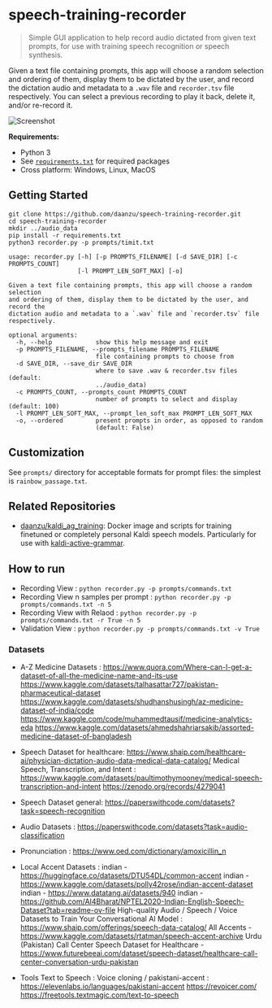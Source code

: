 # speech-training-recorder

> Simple GUI application to help record audio dictated from given text
prompts, for use with training speech recognition or speech synthesis.

Given a text file containing prompts, this app will choose a random selection
and ordering of them, display them to be dictated by the user, and record the
dictation audio and metadata to a `.wav` file and `recorder.tsv` file
respectively. You can select a previous recording to play it back, delete it,
and/or re-record it.

![Screenshot](.github/screenshot.png)

**Requirements:**

* Python 3
* See [`requirements.txt`](requirements.txt) for required packages
* Cross platform: Windows, Linux, MacOS

## Getting Started

```
git clone https://github.com/daanzu/speech-training-recorder.git
cd speech-training-recorder
mkdir ../audio_data
pip install -r requirements.txt
python3 recorder.py -p prompts/timit.txt
```

```
usage: recorder.py [-h] [-p PROMPTS_FILENAME] [-d SAVE_DIR] [-c PROMPTS_COUNT]
                   [-l PROMPT_LEN_SOFT_MAX] [-o]

Given a text file containing prompts, this app will choose a random selection
and ordering of them, display them to be dictated by the user, and record the
dictation audio and metadata to a `.wav` file and `recorder.tsv` file
respectively.

optional arguments:
  -h, --help            show this help message and exit
  -p PROMPTS_FILENAME, --prompts_filename PROMPTS_FILENAME
                        file containing prompts to choose from
  -d SAVE_DIR, --save_dir SAVE_DIR
                        where to save .wav & recorder.tsv files (default:
                        ../audio_data)
  -c PROMPTS_COUNT, --prompts_count PROMPTS_COUNT
                        number of prompts to select and display (default: 100)
  -l PROMPT_LEN_SOFT_MAX, --prompt_len_soft_max PROMPT_LEN_SOFT_MAX
  -o, --ordered         present prompts in order, as opposed to random
                        (default: False)
```

## Customization

See `prompts/` directory for acceptable formats for prompt files: the simplest is `rainbow_passage.txt`.

## Related Repositories

* [daanzu/kaldi_ag_training](https://github.com/daanzu/kaldi_ag_training): Docker image and scripts for training finetuned or completely personal Kaldi speech models. Particularly for use with [kaldi-active-grammar](https://github.com/daanzu/kaldi-active-grammar).


## How to run

  * Recording View : `python recorder.py -p prompts/commands.txt`
  * Recording View n samples per prompt : `python recorder.py -p prompts/commands.txt -n 5`  
  * Recording View with Relaod : `python recorder.py -p prompts/commands.txt -r True -n 5`
  * Validation View : `python recorder.py -p prompts/commands.txt -v True`


### Datasets
  * A-Z Medicine Datasets : 
                            https://www.quora.com/Where-can-I-get-a-dataset-of-all-the-medicine-name-and-its-use
                            https://www.kaggle.com/datasets/talhasattar727/pakistan-pharmaceutical-dataset
                            https://www.kaggle.com/datasets/shudhanshusingh/az-medicine-dataset-of-india/code
                            https://www.kaggle.com/code/muhammedtausif/medicine-analytics-eda
                            https://www.kaggle.com/datasets/ahmedshahriarsakib/assorted-medicine-dataset-of-bangladesh


  * Speech Dataset for healthcare:
                            https://www.shaip.com/healthcare-ai/physician-dictation-audio-data-medical-data-catalog/
                            Medical Speech, Transcription, and Intent : https://www.kaggle.com/datasets/paultimothymooney/medical-speech-transcription-and-intent
                            https://zenodo.org/records/4279041


  * Speech Dataset general:
                            https://paperswithcode.com/datasets?task=speech-recognition


  * Audio Datasets :
                            https://paperswithcode.com/datasets?task=audio-classification

  * Pronunciation :
                            https://www.oed.com/dictionary/amoxicillin_n


  * Local Accent Datasets : 
                            indian - https://huggingface.co/datasets/DTU54DL/common-accent
                            indian - https://www.kaggle.com/datasets/polly42rose/indian-accent-dataset
                            indian - https://www.datatang.ai/datasets/940
                            indian - https://github.com/AI4Bharat/NPTEL2020-Indian-English-Speech-Dataset?tab=readme-ov-file
                            High-quality Audio / Speech / Voice Datasets to Train Your Conversational AI Model : https://www.shaip.com/offerings/speech-data-catalog/
                            All Accents - https://www.kaggle.com/datasets/rtatman/speech-accent-archive
                            Urdu (Pakistan) Call Center Speech Dataset for Healthcare - https://www.futurebeeai.com/dataset/speech-dataset/healthcare-call-center-conversation-urdu-pakistan


  * Tools 
                            Text to Speech :
                            Voice cloning / pakistani-accent : https://elevenlabs.io/languages/pakistani-accent
                            https://revoicer.com/
                            https://freetools.textmagic.com/text-to-speech

